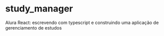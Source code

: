 # study_manager
Alura React: escrevendo com typescript e construindo uma aplicação de gerenciamento de estudos
